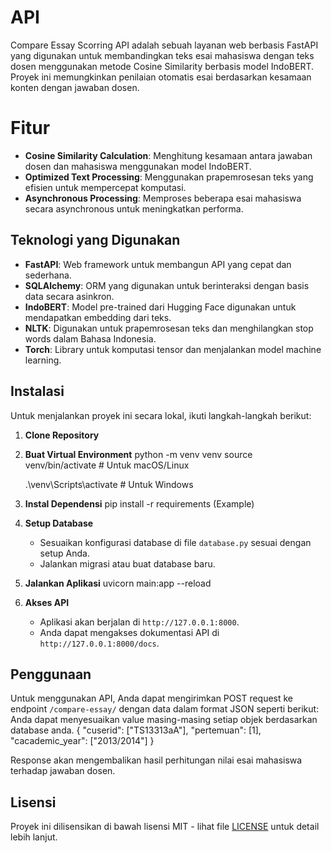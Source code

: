 # API

Compare Essay Scorring API adalah sebuah layanan web berbasis FastAPI yang digunakan untuk membandingkan teks esai mahasiswa dengan teks dosen menggunakan metode Cosine Similarity berbasis model IndoBERT. Proyek ini memungkinkan penilaian otomatis esai berdasarkan kesamaan konten dengan jawaban dosen.

# Fitur

- **Cosine Similarity Calculation**: Menghitung kesamaan antara jawaban dosen dan mahasiswa menggunakan model IndoBERT.
- **Optimized Text Processing**: Menggunakan prapemrosesan teks yang efisien untuk mempercepat komputasi.
- **Asynchronous Processing**: Memproses beberapa esai mahasiswa secara asynchronous untuk meningkatkan performa.

## Teknologi yang Digunakan

- **FastAPI**: Web framework untuk membangun API yang cepat dan sederhana.
- **SQLAlchemy**: ORM yang digunakan untuk berinteraksi dengan basis data secara asinkron.
- **IndoBERT**: Model pre-trained dari Hugging Face digunakan untuk mendapatkan embedding dari teks.
- **NLTK**: Digunakan untuk prapemrosesan teks dan menghilangkan stop words dalam Bahasa Indonesia.
- **Torch**: Library untuk komputasi tensor dan menjalankan model machine learning.

## Instalasi

Untuk menjalankan proyek ini secara lokal, ikuti langkah-langkah berikut:

1. **Clone Repository**
   
2. **Buat Virtual Environment**
   python -m venv venv
   source venv/bin/activate  # Untuk macOS/Linux
   
   .\venv\Scripts\activate  # Untuk Windows 
   
4. **Instal Dependensi**
   pip install -r requirements (Example)

5. **Setup Database**
   - Sesuaikan konfigurasi database di file `database.py` sesuai dengan setup Anda.
   - Jalankan migrasi atau buat database baru.

6. **Jalankan Aplikasi**
   uvicorn main:app --reload

7. **Akses API**
   - Aplikasi akan berjalan di `http://127.0.0.1:8000`.
   - Anda dapat mengakses dokumentasi API di `http://127.0.0.1:8000/docs`.

## Penggunaan

Untuk menggunakan API, Anda dapat mengirimkan POST request ke endpoint `/compare-essay/` dengan data dalam format JSON seperti berikut:
Anda dapat menyesuaikan value masing-masing setiap objek berdasarkan database anda.
{
    "cuserid": ["TS13313aA"],
    "pertemuan": [1],
    "cacademic_year": ["2013/2014"]
}


Response akan mengembalikan hasil perhitungan nilai esai mahasiswa terhadap jawaban dosen.

## Lisensi

Proyek ini dilisensikan di bawah lisensi MIT - lihat file [LICENSE](LICENSE) untuk detail lebih lanjut.
